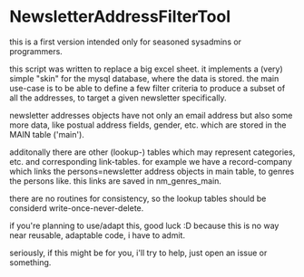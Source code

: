 # NewsletterAddressFilterTool


this is a first version intended only for seasoned sysadmins or programmers.

this script was written to replace a big excel sheet. it implements a (very) simple "skin" for the mysql database, where the data is stored. the main use-case is to be able to define a few filter criteria to produce a subset of all the addresses, to target a given newsletter specifically.

newsletter addresses objects have not only an email address but also some more data, like postual address fields, gender, etc. which are stored in the MAIN table ('main').

additonally there are other (lookup-) tables which may represent categories, etc. and corresponding link-tables.
for example we have a record-company which links the persons=newsletter address objects in main table, to genres the persons like. this links are saved in nm_genres_main.

there are no routines for consistency, so the lookup tables should be considerd write-once-never-delete.

if you're planning to use/adapt this, good luck :D
because this is no way near reusable, adaptable code, i have to admit.

seriously, if this might be for you, i'll try to help, just open an issue or something.

